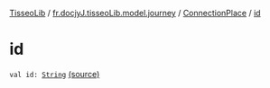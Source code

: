 [TisseoLib](../../index.md) / [fr.docjyJ.tisseoLib.model.journey](../index.md) / [ConnectionPlace](index.md) / [id](./id.md)

# id

`val id: `[`String`](https://kotlinlang.org/api/latest/jvm/stdlib/kotlin/-string/index.html) [(source)](https://github.com/docjyj/tisseoLib/tree/master/src/main/kotlin/fr/docjyJ/tisseoLib/model/journey/ConnectionPlace.kt#L10)